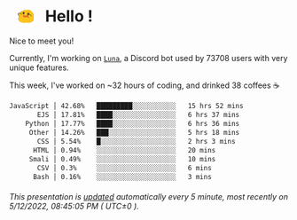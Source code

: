 <h1>   <img src="./spoink.gif" style="vertical-align:middle;" width="30px">   Hello ! </h1>

Nice to meet you!

Currently, I'm working on <a href='https://github.com/Asgarrrr/Luna'>`Luna`</a>, a Discord bot used by 73708 users with very unique features.

This week, I've worked on ~32 hours of coding, and drinked 38 coffees ☕

```
JavaScript │ 42.68%   █████████░░░░░░░░░░░   15 hrs 52 mins
       EJS │ 17.81%   ████░░░░░░░░░░░░░░░░   6 hrs 37 mins
    Python │ 17.77%   ████░░░░░░░░░░░░░░░░   6 hrs 36 mins
     Other │ 14.26%   ███░░░░░░░░░░░░░░░░░   5 hrs 18 mins
       CSS │ 5.54%    █░░░░░░░░░░░░░░░░░░░   2 hrs 3 mins
      HTML │ 0.94%    ░░░░░░░░░░░░░░░░░░░░   20 mins
     Smali │ 0.49%    ░░░░░░░░░░░░░░░░░░░░   10 mins
       CSV │ 0.3%     ░░░░░░░░░░░░░░░░░░░░   6 mins
      Bash │ 0.16%    ░░░░░░░░░░░░░░░░░░░░   3 mins
```

###### This presentation is [updated](https://github.com/Asgarrrr) automatically every 5 minute, most recently on 5/12/2022, 08:45:05 PM ( UTC±0 ).